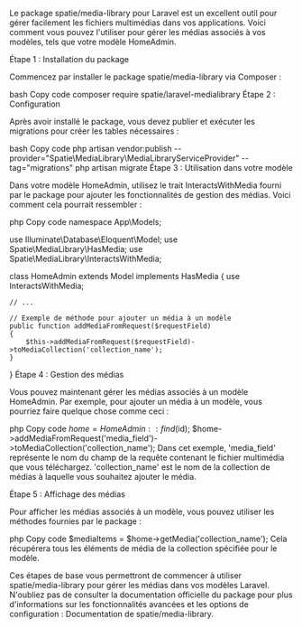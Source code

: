 Le package spatie/media-library pour Laravel est un excellent outil pour gérer facilement les fichiers multimédias dans vos applications. Voici comment vous pouvez l'utiliser pour gérer les médias associés à vos modèles, tels que votre modèle HomeAdmin.

Étape 1 : Installation du package

Commencez par installer le package spatie/media-library via Composer :

bash
Copy code
composer require spatie/laravel-medialibrary
Étape 2 : Configuration

Après avoir installé le package, vous devez publier et exécuter les migrations pour créer les tables nécessaires :

bash
Copy code
php artisan vendor:publish --provider="Spatie\MediaLibrary\MediaLibraryServiceProvider" --tag="migrations"
php artisan migrate
Étape 3 : Utilisation dans votre modèle

Dans votre modèle HomeAdmin, utilisez le trait InteractsWithMedia fourni par le package pour ajouter les fonctionnalités de gestion des médias. Voici comment cela pourrait ressembler :

php
Copy code
namespace App\Models;

use Illuminate\Database\Eloquent\Model;
use Spatie\MediaLibrary\HasMedia;
use Spatie\MediaLibrary\InteractsWithMedia;

class HomeAdmin extends Model implements HasMedia
{
    use InteractsWithMedia;

    // ...

    // Exemple de méthode pour ajouter un média à un modèle
    public function addMediaFromRequest($requestField)
    {
        $this->addMediaFromRequest($requestField)->toMediaCollection('collection_name');
    }
}
Étape 4 : Gestion des médias

Vous pouvez maintenant gérer les médias associés à un modèle HomeAdmin. Par exemple, pour ajouter un média à un modèle, vous pourriez faire quelque chose comme ceci :

php
Copy code
$home = HomeAdmin::find($id);
$home->addMediaFromRequest('media_field')->toMediaCollection('collection_name');
Dans cet exemple, 'media_field' représente le nom du champ de la requête contenant le fichier multimédia que vous téléchargez. 'collection_name' est le nom de la collection de médias à laquelle vous souhaitez ajouter le média.

Étape 5 : Affichage des médias

Pour afficher les médias associés à un modèle, vous pouvez utiliser les méthodes fournies par le package :

php
Copy code
$mediaItems = $home->getMedia('collection_name');
Cela récupérera tous les éléments de média de la collection spécifiée pour le modèle.

Ces étapes de base vous permettront de commencer à utiliser spatie/media-library pour gérer les médias dans vos modèles Laravel. N'oubliez pas de consulter la documentation officielle du package pour plus d'informations sur les fonctionnalités avancées et les options de configuration : Documentation de spatie/media-library.